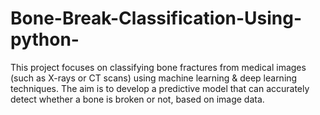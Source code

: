 # Bone-Break-Classification-Using-python-
This project focuses on classifying bone fractures from medical images (such as X-rays or CT scans) using machine learning &amp; deep learning techniques. The aim is to develop a predictive model that can accurately detect whether a bone is broken or not, based on image data.
